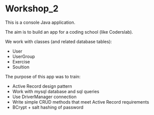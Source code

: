 # Workshop_2

This is a console Java application.

The aim is to build an app for a coding school (like Coderslab).

We work with classes (and related database tables):
- User
- UserGroup
- Exercise
- Soultion

The purpose of this app was to train:
- Active Record design pattern
- Work with mysql database and sql queries
- Use DriverManager connection
- Write simple CRUD methods that meet Active Record requirements
- BCrypt + salt hashing of password


